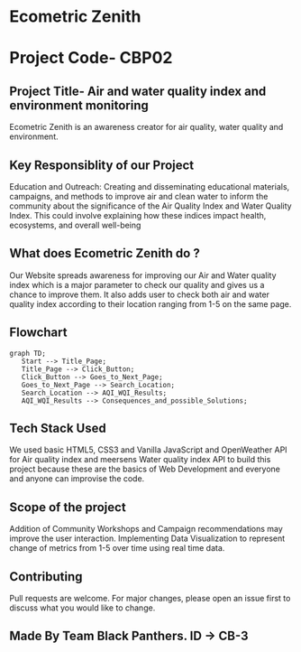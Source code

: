 # Ecometric Zenith
# Project Code- CBP02 
## Project Title- Air and water quality index and environment monitoring
Ecometric Zenith is an awareness creator for air quality, water quality and environment.

## Key Responsiblity of our Project

Education and Outreach: Creating and disseminating educational materials, campaigns, and methods to improve air and clean water to inform the community about the significance of the Air Quality Index and Water Quality Index. This could involve explaining how these indices impact health, ecosystems, and overall well-being


## What does Ecometric Zenith do ?
Our Website spreads awareness for improving our Air and Water quality index which is a major parameter to check our quality and gives us a chance to improve them. 
It also adds user to check both air and water quality index according to their location ranging from 1-5 on the same page.

## Flowchart
```mermaid
graph TD;
   Start --> Title_Page;
   Title_Page --> Click_Button;
   Click_Button --> Goes_to_Next_Page;
   Goes_to_Next_Page --> Search_Location;
   Search_Location --> AQI_WQI_Results;
   AQI_WQI_Results --> Consequences_and_possible_Solutions;
```
## Tech Stack Used

We used basic HTML5, CSS3 and Vanilla JavaScript and OpenWeather API for Air quality index and meersens Water quality index API to build this project because these are the basics of Web Development and everyone and anyone can improvise the code.

## Scope of the project 
Addition of Community Workshops and Campaign recommendations may improve the user interaction. Implementing Data Visualization to represent change of metrics from 1-5 over time using real time data. 
## Contributing

Pull requests are welcome. For major changes, please open an issue first
to discuss what you would like to change.

## Made By Team Black Panthers. ID -> CB-3
